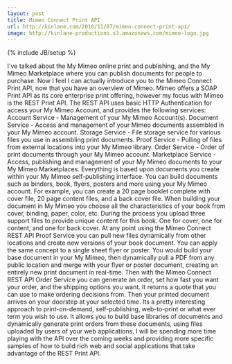 ```yaml
---
layout: post
title: Mimeo Connect Print API
url: http://kinlane.com/2010/11/07/mimeo-connect-print-api/
image: http://kinlane-productions.s3.amazonaws.com/mimeo-logo.jpg
---
```

{% include JB/setup %}
<p>
     I've talked about the My Mimeo online print and publishing, and the My Mimeo Marketplace where you can publish documents for people to purchase. Now I feel I can actually introduce you to the Mimeo Connect Print API, now that you have an overview of Mimeo. Mimeo offers a SOAP Print API as its core enterprise print offering, however my focus with Mimeo is the REST Print API. The REST API uses basic HTTP Authentication for access your My Mimeo Account, and provides the following services: Account Service - Management of your My Mimeo Account(s). Document Service - Access and management of your Mimeo documents assembled in your My Mimeo account. Storage Service - File storage service for various files you use in assembling print documents. Proof Service - Pulling of files from external locations into your My Mimeo library. Order Service - Order of print documents through your My Mimeo account. Marketplace Service - Access, publishing and management of your My Mimeo documents to your My Mimeo Marketplaces. Everything is based upon documents you create within your My Mimeo self-publishing interface. You can build documents such as binders, book, flyers, posters and more using your My Mimeo account. For example, you can create a 20 page booklet complete with cover file, 20 page content files, and a back cover file. When building your document in My Mimeo you choose all the characteristics of your book from cover, binding, paper, color, etc. During the process you upload three support files to provide unique content for this book. One for cover, one for content, and one for back cover. At any point using the Mimeo Connect REST API Proof Service you can pull new files dynamically from other locations and create new versions of your book document. You can apply the same concept to a single sheet flyer or poster. You would build your base document in your My Mimeo, then dynamically pull a PDF from any public location and merge with your flyer or poster document, creating an entirely new print document in real-time. Then with the Mimeo Connect REST API Order Service you can generate an order, set how fast you want your order, and the shipping options you want. It returns a quote that you can use to make ordering decisions from. Then your printed document arrives on your doorstep at your selected time. Its a pretty interesting approach to print-on-demand, self-publishing, web-to-print or what ever term you wish to use. It allows you to build base libraries of documents and dynamically generate print orders from these documents, using files uploaded by users of your web applications. I will be spending more time playing with the API over the coming weeks and providing more specific samples of how to build rich web and social applications that take advantage of the REST Print API.
</p>